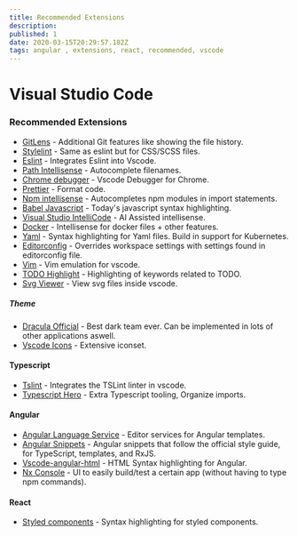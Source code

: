```yaml
---
title: Recommended Extensions
description: 
published: 1
date: 2020-03-15T20:29:57.182Z
tags: angular , extensions, react, recommended, vscode
---
```


# Visual Studio Code
### Recommended Extensions

* [GitLens](https://marketplace.visualstudio.com/items?itemName=eamodio.gitlens) - Additional Git features like showing the file history.
* [Stylelint](https://marketplace.visualstudio.com/items?itemName=stylelint.vscode-stylelint) - Same as eslint but for CSS/SCSS files.
* [Eslint](https://marketplace.visualstudio.com/items?itemName=dbaeumer.vscode-eslint) - Integrates Eslint into Vscode.
* [Path Intellisense](https://marketplace.visualstudio.com/items?itemName=christian-kohler.path-intellisense) - Autocomplete filenames.
* [Chrome debugger](https://marketplace.visualstudio.com/items?itemName=msjsdiag.debugger-for-chrome) - Vscode Debugger for Chrome.
* [Prettier](https://marketplace.visualstudio.com/items?itemName=esbenp.prettier-vscode) - Format code.
* [Npm intellisense](https://marketplace.visualstudio.com/items?itemName=christian-kohler.npm-intellisense) - Autocompletes npm modules in import statements.
* [Babel Javascript](https://marketplace.visualstudio.com/items?itemName=mgmcdermott.vscode-language-babel) - Today's javascript syntax highlighting.
* [Visual Studio IntelliCode](https://marketplace.visualstudio.com/items?itemName=VisualStudioExptTeam.vscodeintellicode) - AI Assisted intellisense.
* [Docker](https://marketplace.visualstudio.com/items?itemName=ms-azuretools.vscode-docker) - Intellisense for docker files + other features.
* [Yaml](https://marketplace.visualstudio.com/items?itemName=redhat.vscode-yaml) - Syntax highlighting for Yaml files. Build in support for Kubernetes.
* [Editorconfig](https://marketplace.visualstudio.com/items?itemName=EditorConfig.EditorConfig) - Overrides workspace settings with settings found in editorconfig file.
* [Vim](https://marketplace.visualstudio.com/items?itemName=vscodevim.vim) - Vim emulation for vscode.
* [TODO Highlight](https://marketplace.visualstudio.com/items?itemName=wayou.vscode-todo-highlight) - Highlighting of keywords related to TODO. 
* [Svg Viewer](https://marketplace.visualstudio.com/items?itemName=cssho.vscode-svgviewer) - View svg files inside vscode.

##### Theme

* [Dracula Official](https://marketplace.visualstudio.com/items?itemName=dracula-theme.theme-dracula) - Best dark team ever. Can be implemented in lots of other applications aswell.
* [Vscode Icons](https://marketplace.visualstudio.com/items?itemName=vscode-icons-team.vscode-icons) - Extensive iconset.

#### Typescript

* [Tslint](https://marketplace.visualstudio.com/items?itemName=ms-vscode.vscode-typescript-tslint-plugin) - Integrates the TSLint linter in vscode.
* [Typescript Hero](https://marketplace.visualstudio.com/items?itemName=rbbit.typescript-hero) - Extra Typescript tooling, Organize imports.

#### Angular 
* [Angular Language Service](https://marketplace.visualstudio.com/items?itemName=Angular.ng-template) - Editor services for Angular templates.
* [Angular Snippets](https://marketplace.visualstudio.com/items?itemName=johnpapa.Angular2) - Angular snippets that follow the official style guide, for TypeScript, templates, and RxJS.
* [Vscode-angular-html](https://marketplace.visualstudio.com/items?itemName=ghaschel.vscode-angular-html) - HTML Syntax highlighting for Angular.
* [Nx Console](https://marketplace.visualstudio.com/items?itemName=nrwl.angular-console) - UI to easily build/test a certain app (without having to type npm commands).

#### React
* [Styled components](https://marketplace.visualstudio.com/items?itemName=jpoissonnier.vscode-styled-components) - Syntax highlighting for styled components.